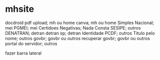 # mhsite

docdroid pdf upload; mh ou home
canva; mh ou home
Simples Nacional; mei
PGMEI; mei
Certidoes Negativas; Nada Consta
SESIPE; outros
DENATRAN; detran
detran sp; detran
Identidade PCDF; outros
Titulo pelo nome; outros
govbr; govbr ou outros
recuperar govbr; govbr ou outros
portal do servidor; outros

fazer barra lateral